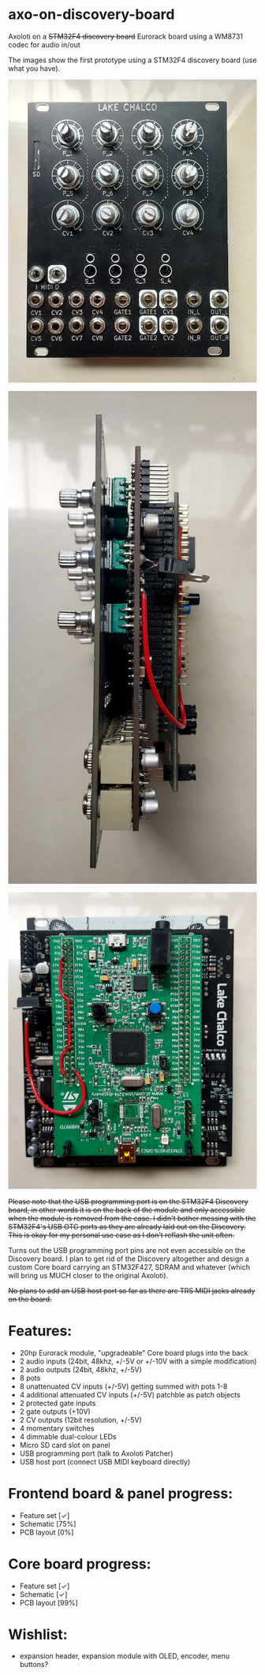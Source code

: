 # axo-on-discovery-board
Axoloti on a ~~STM32F4 discovery board~~ Eurorack board using a WM8731 codec for audio in/out

The images show the first prototype using a STM32F4 discovery board (use what you have).


![image front](/images/v01_image_front.jpg)



![image side](/images/v01_image_side.jpg)



![image back](/images/v01_image_back.jpg)



~~Please note that the USB programming port is on the STM32F4 Discovery board, in other words it is on the back of the module and only accessible when the module is removed from the case. I didn't bother messing with the STM32F4's USB OTG ports as they are already laid out on the Discovery. This is okay for my personal use case as I don't reflash the unit often.~~

Turns out the USB programming port pins are not even accessible on the Discovery board. I plan to get rid of the Discovery altogether and design a custom Core board carrying an STM32F427, SDRAM and whatever (which will bring us MUCH closer to the original Axoloti).

~~No plans to add an USB host port so far as there are TRS MIDI jacks already on the board.~~

# Features:

* 20hp Eurorack module, "upgradeable" Core board plugs into the back
* 2 audio inputs (24bit, 48khz, +/-5V or +/-10V with a simple modification)
* 2 audio outputs (24bit, 48khz, +/-5V)
* 8 pots
* 8 unattenuated CV inputs (+/-5V) getting summed with pots 1-8
* 4 additional attenuated CV inputs (+/-5V) patchble as patch objects
* 2 protected gate inputs
* 2 gate outputs (+10V)
* 2 CV outputs (12bit resolution, +/-5V)
* 4 momentary switches
* 4 dimmable dual-colour LEDs
* Micro SD card slot on panel
* USB programming port (talk to Axoloti Patcher)
* USB host port (connect USB MIDI keyboard directly)


# Frontend board & panel progress:

* Feature set [✓]
* Schematic [75%]
* PCB layout [0%]


# Core board progress:

* Feature set [✓]
* Schematic [✓]
* PCB layout [99%]


# Wishlist:
* expansion header, expansion module with OLED, encoder, menu buttons?
